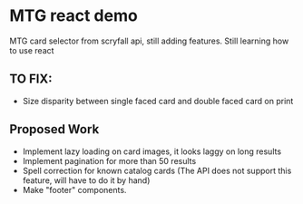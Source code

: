 # MTG react demo

MTG card selector from scryfall api, still adding features. Still learning how to use react

## TO FIX:
- Size disparity between single faced card and double faced card on print
## Proposed Work

- Implement lazy loading on card images, it looks laggy on long results
- Implement pagination for more than 50 results
- Spell correction for known catalog cards (The API does not support this feature, will have to do it by hand)
- Make "footer" components.


